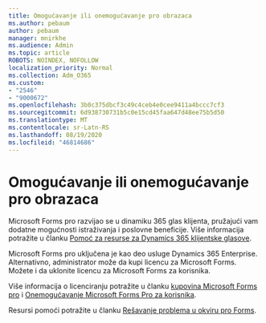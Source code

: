 ```yaml
---
title: Omogućavanje ili onemogućavanje pro obrazaca
ms.author: pebaum
author: pebaum
manager: mnirkhe
ms.audience: Admin
ms.topic: article
ROBOTS: NOINDEX, NOFOLLOW
localization_priority: Normal
ms.collection: Adm_O365
ms.custom:
- "2546"
- "9000672"
ms.openlocfilehash: 3b0c375dbcf3c49c4ceb4e0cee9411a4bccc7cf3
ms.sourcegitcommit: 6d938730731b5c0e15cd45faa647d48ee75b5d50
ms.translationtype: MT
ms.contentlocale: sr-Latn-RS
ms.lasthandoff: 08/19/2020
ms.locfileid: "46814686"
---
```

# <a name="enable-or-disable-forms-pro"></a>Omogućavanje ili onemogućavanje pro obrazaca

Microsoft Forms pro razvijao se u dinamiku 365 glas klijenta, pružajući vam dodatne mogućnosti istraživanja i poslovne beneficije. Više informacija potražite u članku [Pomoć za resurse za Dynamics 365 klijentske glasove](https://go.microsoft.com/fwlink/p/?linkid=2128357).  

Microsoft Forms pro uključena je kao deo usluge Dynamics 365 Enterprise. Alternativno, administrator može da kupi licencu za Microsoft Forms. Možete i da uklonite licencu za Microsoft Forms za korisnika.  

Više informacija o licenciranju potražite u članku [kupovina Microsoft Forms pro](https://docs.microsoft.com/forms-pro/purchase#purchase-microsoft-forms-pro-for-users-in-a-dynamics-365-tenant) i [Onemogućavanje Microsoft Forms Pro za korisnika](https://docs.microsoft.com/forms-pro/purchase#disable-microsoft-forms-pro-for-a-user-1).
  
Resursi pomoći potražite u članku [Rešavanje problema u okviru pro Forms](https://docs.microsoft.com/forms-pro/troubleshoot).